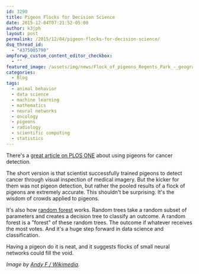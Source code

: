 ```yaml
---
id: 3290
title: Pigeon Flocks for Decision Science
date: 2015-12-04T07:21:52-05:00
author: k3jph
layout: post
permalink: /2015/12/04/pigeon-flocks-for-decision-science/
dsq_thread_id:
  - "4375005790"
ampforwp_custom_content_editor_checkbox:
  - ""
featured_image: /assets/img/news/Flock_of_pigeons_Regents_Park_-_geograph.org_.uk_-_1370466.webp
categories:
  - Blog
tags:
  - animal behavior
  - data science
  - machine learning
  - mathematics
  - neural networks
  - oncology
  - pigeons
  - radiology
  - scientific computing
  - statistics
---
```

There's a [great article on PLOS ONE](http://journals.plos.org/plosone/article?id=10.1371/journal.pone.0141357) about using pigeons for cancer detection.  

The short version is that scientist successfully trained pigeons to detect cancer through visual inspection of medical imagery.  But the kicker for them was not pigeon detection, but rather the pooled results of a flock of pigeons are extremely accurate.  This shouldn't be surprising.  It's the wisdom of crowds applied to pigeons.  

It's also how [random forest](https://en.wikipedia.org/wiki/Random_forest) works.  Random trees take a random subset of parameters and creates a decision tree to classify an outcome.  A random forest is a "forest" of these random trees.  The outcome if whatever receives the most votes.  And it's a huge step forward in data science and classification.  

Having a pigeon do it is neat, and it suggests flocks of small neural networks could fill the void.

_Image by [Andy F / Wikimedia](https://commons.wikimedia.org/wiki/File:Flock_of_pigeons,_Regents_Park_-_geograph.org.uk_-_1370466.webp)._
